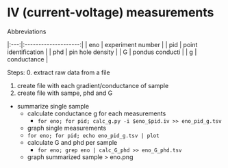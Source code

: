 IV (current-voltage) measurements
=================================
Abbreviations 

|:---:|:--------------------:|
| eno | experiment number    |
| pid | point identification |
| phd | pin hole density     |
| G   | pondus conducti      |
| g   | conductance          | 

Steps: 
0. extract raw data from a file 
1. create file with each gradient/conductance of sample
2. create file with sampe, phd and G

- summarize single sample 
    - calculate conductance g for each measurements
        - `for eno; for pid; calc_g.py -i $eno_$pid.iv >> eno_pid_g.tsv`
    - graph single measurements
    - `for eno; for pid; echo eno_pid_g.tsv | plot`
    - calculate G and phd per sample
        - `for eno; grep eno | calc_G_phd >> eno_G_phd.tsv`
    - graph summarized sample > eno.png 
